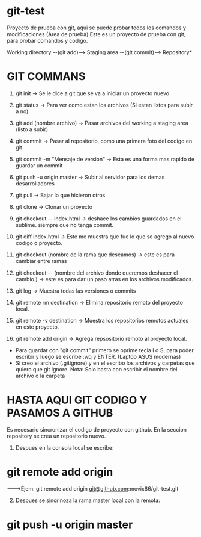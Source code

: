 # git-test
Proyecto de prueba con git, aqui se puede probar todos los comandos y modificaciones (Área de prueba)
Este es un proyecto de prueba con git, para probar comandos y codigo.


Working directory --(git add)--> Staging area --(git commit)--> Repository*

# GIT COMMANS
1. git init   -> Se le dice a git que se va a iniciar un proyecto nuevo
2. git status -> Para ver como estan los archivos (Si estan listos para subir a no)
3. git add (nombre archivo) -> Pasar archivos del working a staging area (listo a subir)
4. git commit ->  Pasar al repositorio, como una primera foto del codigo en git
5. git commit -m "Mensaje de version" -> Esta es una forma mas rapido de guardar un commit
6. git push -u origin master   -> Subir al servidor para los demas desarrolladores
7. git pull   -> Bajar lo que hicieron otros
8. git clone  -> Clonar un proyecto
9. git checkout -- index.html -> deshace los cambios guardados en el sublime. siempre que no tenga commit.
10. git diff index.html -> Este me muestra que fue lo que se agrego al nuevo codigo o proyecto.

11. git checkout (nombre de la rama que deseamos) -> este es para cambiar entre ramas
12. git checkout -- (nombre del archivo donde queremos deshacer el cambio.) -> este es para dar un paso atras en los archivos modificados.
13. git log -> Muestra todas las versiones o commits
14. git remote rm destination -> Elimina repositorio remoto del proyecto local.
15. git remote -v destination -> Muestra los repositorios remotos actuales en este proyecto.
16. git remote add origin <ssh direction> -> Agrega repsositorio remoto al proyecto local.

* Para guardar con "git commit" primero se oprime tecla I o S, para poder escribir y luego se escribe :wq y ENTER. (Laptop ASUS modernas)
* Si creo el archivo (.gitignore) y en el escribo los archivos y carpetas que quiero que git ignore. Nota: Solo basta con escribir el nombre del archivo o la carpeta
# HASTA AQUI GIT CODIGO Y PASAMOS A GITHUB
Es necesario sincronizar el codigo de proyecto con github. En la seccion repository se crea un repositorio nuevo.
1) Despues en la consola local se escribe:

# git remote add origin <codigo ssh del proyecto>
--->Ejem: git remote add origin git@github.com:movix86/git-test.git

2) Despues se sincrinoza la rama master local con la remota:
# git push -u origin master
